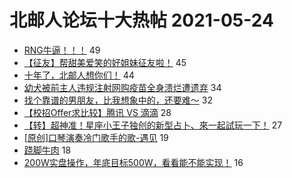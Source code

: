 # 北邮人论坛十大热帖 2021-05-24

- [RNG牛逼！！！](https://bbs.byr.cn/article/LOL/29219) 49
- [【征友】帮甜美爱笑的好姐妹征友啦！](https://bbs.byr.cn/article/Feeling/3170275) 45
- [十年了，北邮人想你们！](https://bbs.byr.cn/article/Talking/6275889) 44
- [幼犬被前主人违规注射网购疫苗全身溃烂遭遗弃](https://bbs.byr.cn/article/Pet/155641) 34
- [找个靠谱的男朋友，比我想象中的，还要难～](https://bbs.byr.cn/article/Friends/1994262) 32
- [【校招Offer求比较】腾讯 VS 滴滴](https://bbs.byr.cn/article/WorkLife/1168091) 28
- [【转】超神准！星座小王子独创的新型占卜、來一起試玩一下！](https://bbs.byr.cn/article/Constellations/326533) 27
- [[原创]口琴演奏冷门歌手的歌-遇见](https://bbs.byr.cn/article/Music/342662) 19
- [跷脚牛肉](https://bbs.byr.cn/article/Food/513243) 18
- [200W实盘操作，年底目标500W，看看能不能实现！](https://bbs.byr.cn/article/Financial/80932) 16


